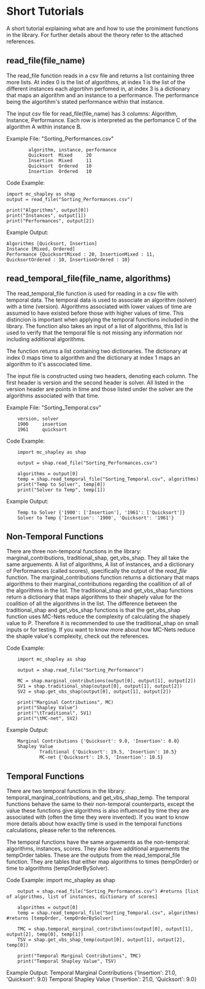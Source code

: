 # Short Tutorials

A short tutorial explaining what are and how to use the promiment functions in the library. For further details about the theory refer to the attached references. 

## read_file(file_name)

The read_file function reads in a csv file and returns a list containing three more lists. At index 0 is the list of algorithms, at index 1 is the list of the different instances each algortihm perfomed in, at index 3 is a dictionary that maps an algorithm and an instance to a performance. The performance being the algortihm's stated performance within that instance. 

The input csv file for read_file(file_name) has 3 columns: Algorithm, Instance, Performance. Each row is interpreted as the perfomance C of the algorithm A within instance B. 

Example File:  "Sorting_Performances.csv"

            algorithm, instance, performance
            Quicksort  Mixed     20
            Insertion  Mixed     11
            Quicksort  Ordered   10
            Insertion  Ordered   10


Code Example:

    import mc_shapley as shap
    output = read_file("Sorting_Performances.csv")

    print("Algorithms", output[0])
    print("Instances", output[1])
    print("Performances", output[2])
    


Example Output:
    
    Algorithms [Quicksort, Insertion]
    Instance [Mixed, Ordered]
    Performance {QuicksortMixed : 20, InsertionMixed : 11, QuicksortOrdered : 10, InsertionOrdered : 10}

## read_temporal_file(file_name, algorithms)

The read_temporal_file function is used for reading in a csv file with temporal data. The temporal data is used to associate an algorithm (solver) with a time (version). Algorithms associated with lower values of time are assumed to have existed before those with higher values of time. This distincion is important when applying the temporal functions included in the library. The function also takes an input of a list of algorithms, this list is used to verify that the temporal file is not missing any information nor including additional algorithms.

The function returns a list containing two dictionaries. The dictionary at index 0 maps time to algorithm and the dictionary at index 1 maps an algorithm to it's asscociated time. 

The input file is constructed using two headers, denoting each column. The first header is version and the second header is solver. All listed in the version header are points in time and those listed under the solver are the algorithms associated with that time. 

Example File: "Sorting_Temporal.csv"

        version, solver
        1900     insertion
        1961     quicksort

Code Example:

        import mc_shapley as shap

        output = shap.read_file("Sorting_Performances.csv")

        algorithms = output[0]
        temp = shap.read_temporal_file("Sorting_Temporal.csv", algorithms)  
        print("Temp to Solver", temp[0])
        print("Solver to Temp", temp[1])

Example Output:

        Temp to Solver {'1900': ['Insertion'], '1961': ['Quicksort']}
        Solver to Temp {'Insertion': '1900', 'Quicksort': '1961'}

## Non-Temporal Functions

There are three non-temporal functions in the library: marginal_contributions, traditional_shap, get_vbs_shap. They all take the same arguements. A list of algorithms, A list of instances, and a dictionary of Performances (called scores), specifically the output of the *read_file* function. The marginal_contributions function returns a dictionary that maps algorithms to their marginal_contributions regarding the coallition of all of the algorithms in the list. The traditional_shap and get_vbs_shap functions return a dictionary that maps algorithms to their shapely value for the coalition of all the algorithms in the list. The difference between the traditional_shap and get_vbs_shap functions is that the get_vbs_shap function uses MC-Nets reduce the complexity of calculating the shapely value to P. Therefore it is recommended to use the traditional_shap on small inputs or for testing. If you want to know more about how MC-Nets reduce the shaple value's complexity, check out the references. 

Code Example: 

        import mc_shapley as shap

        output = shap.read_file("Sorting_Performance")

        MC = shap.marginal_contributions(output[0], output[1], output[2])
        SV1 = shap.traditional_shap(output[0], output[1], output[2])
        SV2 = shap.get_vbs_shap(output[0], output[1], output[2])

        print("Marginal Contributions", MC)
        print("Shapley Value")
        print("\tTraditional", SV1)
        print("\tMC-net", SV2)

Example Output:

        Marginal Contributions {'Quicksort': 9.0, 'Insertion': 0.0}
        Shapley Value
                Traditional {'Quicksort': 19.5, 'Insertion': 10.5}
                MC-net {'Quicksort': 19.5, 'Insertion': 10.5}

## Temporal Functions
There are two temporal functions in the library: temporal_marginal_contributions, and get_vbs_shap_temp. The temporal functions behave the same to their non-temporal counterparts, except the value these functions give algorithms is also influenced by time they are associated with (often the time they were invented). If you want to know more details about how exactly time is used in the temporal functions calculations, please refer to the references. 

The temporal functions have the same arguements as the non-temporal: algorithms, instances, scores. They also have additional arguements the tempOrder tables. These are the outputs from the read_temporal_file function. They are tables that either map algorithms to times (tempOrder) or time to algorithms (tempOrderBySolver). 

Code Example: 
        import mc_shapley as shap

        output = shap.read_file("Sorting_Performances.csv") #returns [list of algorithms, list of instances, dictionary of scores]
        
        algorithms = output[0]
        temp = shap.read_temporal_file("Sorting_Temporal.csv", algorithms) #returns [tempOrder, tempOrderBySolver]

        TMC = shap.temporal_marginal_contributions(output[0], output[1], output[2], temp[0], temp[1])
        TSV = shap.get_vbs_shap_temp(output[0], output[1], output[2], temp[0])

        print("Temporal Marginal Contributions", TMC)
        print("Temporal Shapley Value", TSV)

Example Output: 
        Temporal Marginal Contributions {'Insertion': 21.0, 'Quicksort': 9.0}
        Temporal Shapley Value {'Insertion': 21.0, 'Quicksort': 9.0}
